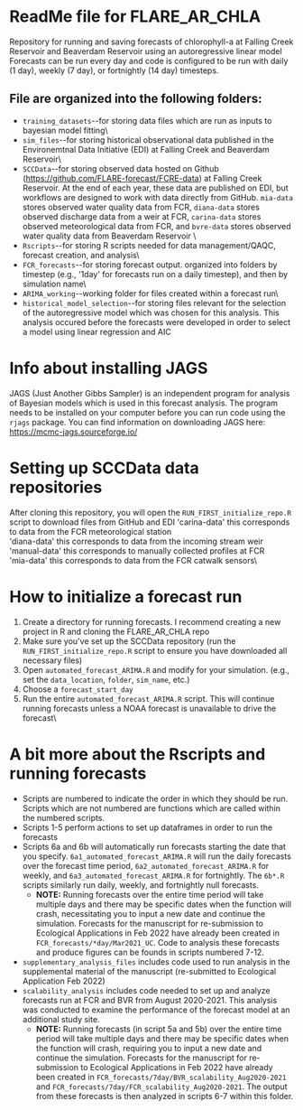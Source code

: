 # ReadMe file for FLARE_AR_CHLA
Repository for running and saving forecasts of chlorophyll-a at Falling Creek Reservoir and Beaverdam Reservoir using an autoregressive linear model
Forecasts can be run every day and code is configured to be run with daily (1 day), weekly (7 day), or fortnightly (14 day) timesteps.


## File are organized into the following folders: ##
* `training_datasets`--for storing data files which are run as inputs to bayesian model fitting\
* `sim_files`--for storing historical observational data published in the Environemtnal Data Initiative (EDI) at Falling Creek and Beaverdam Reservoir\
* `SCCData`--for storing observed data hosted on Github (https://github.com/FLARE-forecast/FCRE-data) at Falling Creek Reservoir. At the end of each year, these data are published on EDI, but workflows are designed to work with data directly from GitHub. `mia-data` stores observed water quality data from FCR, `diana-data` stores observed discharge data from a weir at FCR, `carina-data` stores observed meteorological data from FCR, and `bvre-data` stores observed water quality data from Beaverdam Reservoir \
* `Rscripts`--for storing R scripts needed for data management/QAQC, forecast creation, and analysis\
* `FCR_forecasts`--for storing forecast output. organized into folders by timestep (e.g., '1day' for forecasts run on a daily timestep), and then by simulation name\
* `ARIMA_working`--working folder for files created within a forecast run\
* `historical_model_selection`--for storing files relevant for the selection of the autoregressive model which was chosen for this analysis. This analysis occured before the forecasts were developed in order to select a model using linear regression and AIC

# Info about installing JAGS 
JAGS (Just Another Gibbs Sampler) is an independent program for analysis of Bayesian models which is used in this forecast analysis. The program needs to be installed on your computer before you can run code using the `rjags` package. You can find information on downloading JAGS here: https://mcmc-jags.sourceforge.io/

# Setting up SCCData data repositories
After cloning this repository, you will open the `RUN_FIRST_initialize_repo.R` script to download files from GitHub and EDI
'carina-data' this corresponds to data from the FCR meteorological station\
'diana-data' this corresponds to data from the incoming stream weir\
'manual-data' this corresponds to manually collected profiles at FCR\
'mia-data' this corresponds to data from the FCR catwalk sensors\


# How to initialize a forecast run
1. Create a directory for running forecasts. I recommend creating a new project in R and cloning the FLARE_AR_CHLA repo 
2. Make sure you've set up the SCCData repository (run the `RUN_FIRST_initialize_repo.R` script to ensure you have downloaded all necessary files)
3. Open `automated_forecast_ARIMA.R` and modify for your simulation. (e.g., set the `data_location`, `folder`, `sim_name`, etc.)
4. Choose a `forecast_start_day`
5. Run the entire `automated_forecast_ARIMA.R` script. This will continue running forecasts unless a NOAA forecast is unavailable to drive the forecast\

# A bit more about the Rscripts and running forecasts
* Scripts are numbered to indicate the order in which they should be run. Scripts which are not numbered are functions which are called within the numbered scripts.
* Scripts 1-5 perform actions to set up dataframes in order to run the forecasts
* Scripts 6a and 6b will automatically run forecasts starting the date that you specify. `6a1_automated_forecast_ARIMA.R` will run the daily forecasts over the forecast time period, `6a2_automated_forecast_ARIMA.R` for weekly, and `6a3_automated_forecast_ARIMA.R` for fortnightly. The `6b*.R` scripts similarly run daily, weekly, and fortnightly null forecasts. 
  * __NOTE:__ Running forecasts over the entire time period will take multiple days and there may be specific dates when the function will crash, necessitating you to input a new date and continue the simulation. Forecasts for the manuscript for re-submission to Ecological Applications in Feb 2022 have already been created in `FCR_forecasts/*day/Mar2021_UC`. Code to analysis these forecasts and produce figures can be founds in scripts numbered 7-12.
* `supplementary_analysis_files` includes code used to run analysis in the supplemental material of the manuscript (re-submitted to Ecological Application Feb 2022)
* `scalability_analysis` includes code needed to set up and analyze forecasts run at FCR and BVR from August 2020-2021. This analysis was conducted to examine the performance of the forecast model at an additional study site.  
  * __NOTE:__ Running forecasts (in script 5a and 5b) over the entire time period will take multiple days and there may be specific dates when the function will crash, requiring you to input a new date and continue the simulation. Forecasts for the manuscript for re-submission to Ecological Applications in Feb 2022 have already been created in `FCR_forecasts/7day/BVR_scalability_Aug2020-2021` and `FCR_forecasts/7day/FCR_scalability_Aug2020-2021`. The output from these forecasts is then analyzed in scripts 6-7 within this folder. 



